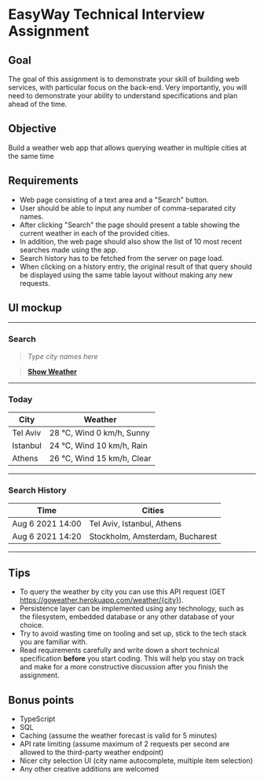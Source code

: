 # EasyWay Technical Interview Assignment

## Goal

The goal of this assignment is to demonstrate your skill of building web services, with particular focus on the back-end. Very importantly, you will need to demonstrate your ability to understand specifications and plan ahead of the time.

## Objective

Build a weather web app that allows querying weather in multiple cities at the same time

## Requirements

- Web page consisting of a text area and a "Search" button.
- User should be able to input any number of comma-separated city names.
- After clicking "Search" the page should present a table showing the current weather in each of the provided cities.
- In addition, the web page should also show the list of 10 most recent searches made using the app.
- Search history has to be fetched from the server on page load.
- When clicking on a history entry, the original result of that query should be displayed using the same table layout without making any new requests.

## UI mockup

---

### Search

> _Type city names here_

> [**Show Weather**]()

---

### Today

| City     | Weather                    |
| -------- | -------------------------- |
| Tel Aviv | 28 °C, Wind 0 km/h, Sunny  |
| Istanbul | 24 °C, Wind 10 km/h, Rain  |
| Athens   | 26 °C, Wind 15 km/h, Clear |

---

### Search History

| Time             | Cities                          |
| ---------------- | ------------------------------- |
| Aug 6 2021 14:00 | Tel Aviv, Istanbul, Athens      |
| Aug 6 2021 14:20 | Stockholm, Amsterdam, Bucharest |

---

## Tips

- To query the weather by city you can use this API request (GET https://goweather.herokuapp.com/weather/{city}).
- Persistence layer can be implemented using any technology, such as the filesystem,
  embedded database or any other database of your choice.
- Try to avoid wasting time on tooling and set up, stick to the tech stack you are familiar with.
- Read requirements carefully and write down a short technical specification **before** you start coding. This will help
  you stay on track and make for a more constructive discussion after you finish the assignment.

## Bonus points

- TypeScript
- SQL
- Caching (assume the weather forecast is valid for 5 minutes)
- API rate limiting (assume maximum of 2 requests per second
  are allowed to the third-party weather endpoint)
- Nicer city selection UI (city name autocomplete, multiple item selection)
- Any other creative additions are welcomed
